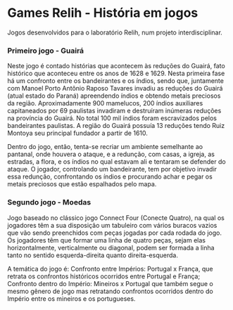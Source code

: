 # Games Relih - História em jogos

Jogos desenvolvidos para o laboratório Relih, num projeto interdisciplinar.

### Primeiro jogo - Guairá

Neste jogo é contado histórias que acontecem às reduções do Guairá, fato histórico que aconteceu entre os anos de 1628 e 1629. Nesta primeira fase há um confronto entre os bandeirantes e os índios, sendo que, juntamente com Manoel Porto Antônio Raposo Tavares invadiu as reduções do Guairá (atual estado do Paraná) apreendendo índios e obtendo metais preciosos da região. Aproximadamente 900 mamelucos, 200 índios auxiliares capitaneados por 69 paulistas invadiram e destruíram inúmeras reduções na província do Guairá. No total 100 mil índios foram escravizados pelos bandeirantes paulistas. A região do Guairá possuía 13 reduções tendo Ruiz Montoya seu principal fundador a partir de 1610.

Dentro do jogo, então, tenta-se recriar um ambiente semelhante ao pantanal, onde houvera o ataque, e a redunção, com casas, a igreja, as estradas, a flora, e os índios no qual estavam ali e tentaram se defender do ataque. O jogador, controlando um bandeirante, tem por objetivo invadir essa redunção, confrontando os índios e procurando achar e pegar os metais preciosos que estão espalhados pelo mapa.

### Segundo jogo - Moedas

Jogo baseado no clássico jogo Connect Four (Conecte Quatro), na qual os jogadores têm a sua disposição um tabuleiro com vários buracos vazios que vão sendo preenchidos com peças jogadas por cada rodada do jogo. Os jogadores têm que formar uma linha de quatro peças, sejam elas horizontalmente, verticalmente ou diagonal, podem ser formada a linha tanto no sentido esquerda-direita quanto direita-esquerda.

A temática do jogo é: Confronto entre Impérios: Portugal x França, que retrata os confrontos históricos ocorridos entre Portugal e França; Confronto dentro do Império: Mineiros x Portugal que também segue o mesmo gênero de jogo mas retratando confrontos ocorridos dentro do Império entre os mineiros e os portugueses.
